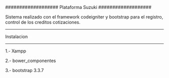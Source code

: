 ###################
Plataforma Suzuki
###################

Sistema realizado con el framework codeigniter y bootstrap para el registro, control de los creditos
cotizaciones.

*******************
Instalacion
*******************

1.- Xampp

2.- bower_componentes

3.- bootstrap 3.3.7

